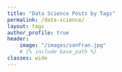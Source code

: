 ```yaml
---
title: "Data Science Posts by Tags"
permalink: /data-science/
layout: tags
author_profile: true
header:
    image: "/images/sanFran.jpg"
    # {% include base_path %}
classes: wide
---
```

